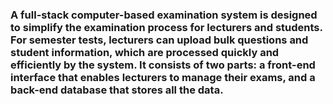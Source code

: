 ### A full-stack computer-based examination system is designed to simplify the examination process for lecturers and students. For semester tests, lecturers can upload bulk questions and student information, which are processed quickly and efficiently by the system. It consists of two parts: a front-end interface that enables lecturers to manage their exams, and a back-end database that stores all the data.
